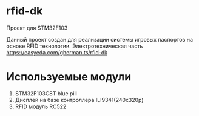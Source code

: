 # rfid-dk
Проект для STM32F103

Данный проект создан для реализации системы игровых паспортов на основе RFID технологии.
Электротехническая часть https://easyeda.com/gherman.ts/rfid-dk

# Используемые модули

1. STM32F103C8T blue pill
2. Дисплей на базе контроллера ILI9341(240x320p)
3. RFID модуль RC522
